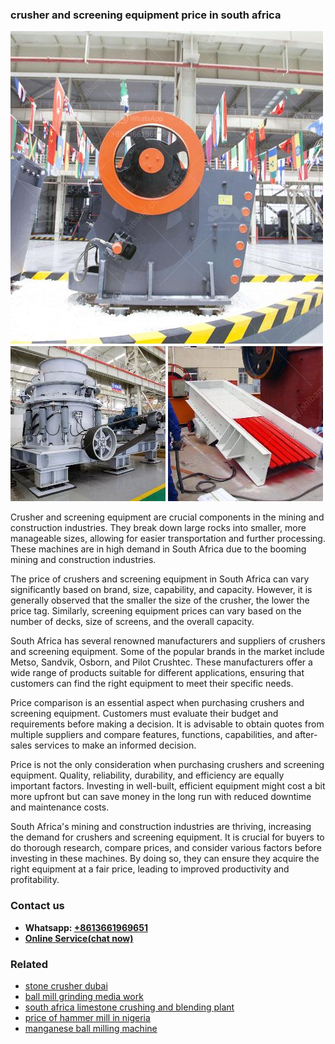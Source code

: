 <h3>crusher and screening equipment price in south africa</h3><img src='1708309376.jpg' alt=''><p>Crusher and screening equipment are crucial components in the mining and construction industries. They break down large rocks into smaller, more manageable sizes, allowing for easier transportation and further processing. These machines are in high demand in South Africa due to the booming mining and construction industries.</p><p>The price of crushers and screening equipment in South Africa can vary significantly based on brand, size, capability, and capacity. However, it is generally observed that the smaller the size of the crusher, the lower the price tag. Similarly, screening equipment prices can vary based on the number of decks, size of screens, and the overall capacity.</p><p>South Africa has several renowned manufacturers and suppliers of crushers and screening equipment. Some of the popular brands in the market include Metso, Sandvik, Osborn, and Pilot Crushtec. These manufacturers offer a wide range of products suitable for different applications, ensuring that customers can find the right equipment to meet their specific needs.</p><p>Price comparison is an essential aspect when purchasing crushers and screening equipment. Customers must evaluate their budget and requirements before making a decision. It is advisable to obtain quotes from multiple suppliers and compare features, functions, capabilities, and after-sales services to make an informed decision.</p><p>Price is not the only consideration when purchasing crushers and screening equipment. Quality, reliability, durability, and efficiency are equally important factors. Investing in well-built, efficient equipment might cost a bit more upfront but can save money in the long run with reduced downtime and maintenance costs.</p><p>South Africa's mining and construction industries are thriving, increasing the demand for crushers and screening equipment. It is crucial for buyers to do thorough research, compare prices, and consider various factors before investing in these machines. By doing so, they can ensure they acquire the right equipment at a fair price, leading to improved productivity and profitability.</p><h3>Contact us</h3><ul><li><strong>Whatsapp:&nbsp;<a href="https://wa.me/8613661969651">+8613661969651</a></strong></li><li><a href="https://swt.shibang-china.com/?git&amp;zhl&amp;crusher and screening equipment price in south africa"><strong>Online Service(chat now)</strong></a></li></ul><h3>Related</h3><ul><li><a href='stone crusher dubai.md'>stone crusher dubai</a></li><li><a href='ball mill grinding media work.md'>ball mill grinding media work</a></li><li><a href='south africa limestone crushing and blending plant.md'>south africa limestone crushing and blending plant</a></li><li><a href='price of hammer mill in nigeria.md'>price of hammer mill in nigeria</a></li><li><a href='manganese ball milling machine.md'>manganese ball milling machine</a></li></ul>